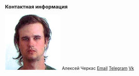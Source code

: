 ### Контактная информация


![My photo](./f13135c9fed8bacf7d666f59f4bf28e85cb9e5ec_full.jpg)
Алексей Черкас
[Email](Aleksey.cherkas99@gmail.com) [Telegram](https://t.me/GenryMilligan) [Vk](https://vk.com/aleksey_poster)
